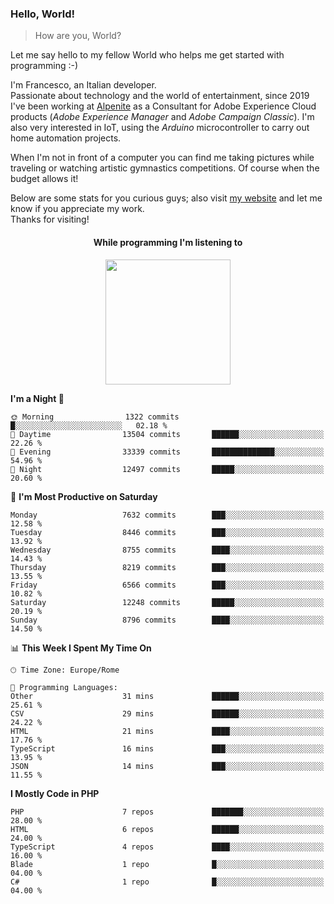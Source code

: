 ### Hello, World!

> How are you, World?

Let me say hello to my fellow World who helps me get started with programming :-)

I'm Francesco, an Italian developer.  
Passionate about technology and the world of entertainment, since 2019 I've been working at [Alpenite](https://www.alpenite.com) as a Consultant for Adobe Experience Cloud products (*Adobe Experience Manager* and *Adobe Campaign Classic*). I'm also very interested in IoT, using the *Arduino* microcontroller to carry out home automation projects.

When I'm not in front of a computer you can find me taking pictures while traveling or watching artistic gymnastics competitions. Of course when the budget allows it!

Below are some stats for you curious guys; also visit [my website](https://www.francescorega.eu) and let me know if you appreciate my work.  
Thanks for visiting!

<div align="center">
  <h4>While programming I'm listening to</h4>
  <a href="https://apps.francescorega.eu/now-playing/11147232609" target="_blank"><img src="https://apps.francescorega.eu/now-playing/11147232609" width="200"></a>
</div>

<!--START_SECTION:waka-->
**I'm a Night 🦉** 

```text
🌞 Morning                1322 commits        █░░░░░░░░░░░░░░░░░░░░░░░░   02.18 % 
🌆 Daytime                13504 commits       ██████░░░░░░░░░░░░░░░░░░░   22.26 % 
🌃 Evening                33339 commits       ██████████████░░░░░░░░░░░   54.96 % 
🌙 Night                  12497 commits       █████░░░░░░░░░░░░░░░░░░░░   20.60 % 
```
📅 **I'm Most Productive on Saturday** 

```text
Monday                   7632 commits        ███░░░░░░░░░░░░░░░░░░░░░░   12.58 % 
Tuesday                  8446 commits        ███░░░░░░░░░░░░░░░░░░░░░░   13.92 % 
Wednesday                8755 commits        ████░░░░░░░░░░░░░░░░░░░░░   14.43 % 
Thursday                 8219 commits        ███░░░░░░░░░░░░░░░░░░░░░░   13.55 % 
Friday                   6566 commits        ███░░░░░░░░░░░░░░░░░░░░░░   10.82 % 
Saturday                 12248 commits       █████░░░░░░░░░░░░░░░░░░░░   20.19 % 
Sunday                   8796 commits        ████░░░░░░░░░░░░░░░░░░░░░   14.50 % 
```


📊 **This Week I Spent My Time On** 

```text
🕑︎ Time Zone: Europe/Rome

💬 Programming Languages: 
Other                    31 mins             ██████░░░░░░░░░░░░░░░░░░░   25.61 % 
CSV                      29 mins             ██████░░░░░░░░░░░░░░░░░░░   24.22 % 
HTML                     21 mins             ████░░░░░░░░░░░░░░░░░░░░░   17.76 % 
TypeScript               16 mins             ███░░░░░░░░░░░░░░░░░░░░░░   13.95 % 
JSON                     14 mins             ███░░░░░░░░░░░░░░░░░░░░░░   11.55 % 
```

**I Mostly Code in PHP** 

```text
PHP                      7 repos             ███████░░░░░░░░░░░░░░░░░░   28.00 % 
HTML                     6 repos             ██████░░░░░░░░░░░░░░░░░░░   24.00 % 
TypeScript               4 repos             ████░░░░░░░░░░░░░░░░░░░░░   16.00 % 
Blade                    1 repo              █░░░░░░░░░░░░░░░░░░░░░░░░   04.00 % 
C#                       1 repo              █░░░░░░░░░░░░░░░░░░░░░░░░   04.00 % 
```




<!--END_SECTION:waka-->
